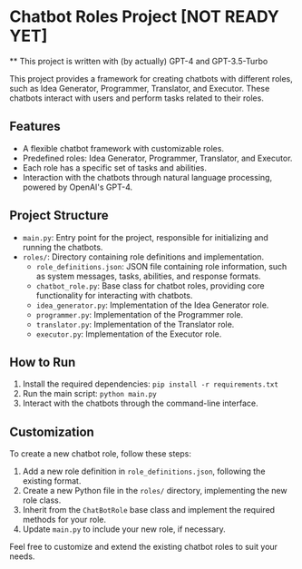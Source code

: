# Chatbot Roles Project \[NOT READY YET\]

** This project is written with (by actually) GPT-4 and GPT-3.5-Turbo

This project provides a framework for creating chatbots with different roles, such as Idea Generator, Programmer, Translator, and Executor. These chatbots interact with users and perform tasks related to their roles.

## Features

- A flexible chatbot framework with customizable roles.
- Predefined roles: Idea Generator, Programmer, Translator, and Executor.
- Each role has a specific set of tasks and abilities.
- Interaction with the chatbots through natural language processing, powered by OpenAI's GPT-4.

## Project Structure

- `main.py`: Entry point for the project, responsible for initializing and running the chatbots.
- `roles/`: Directory containing role definitions and implementation.
  - `role_definitions.json`: JSON file containing role information, such as system messages, tasks, abilities, and response formats.
  - `chatbot_role.py`: Base class for chatbot roles, providing core functionality for interacting with chatbots.
  - `idea_generator.py`: Implementation of the Idea Generator role.
  - `programmer.py`: Implementation of the Programmer role.
  - `translator.py`: Implementation of the Translator role.
  - `executor.py`: Implementation of the Executor role.

## How to Run

1. Install the required dependencies: `pip install -r requirements.txt`
2. Run the main script: `python main.py`
3. Interact with the chatbots through the command-line interface.

## Customization

To create a new chatbot role, follow these steps:

1. Add a new role definition in `role_definitions.json`, following the existing format.
2. Create a new Python file in the `roles/` directory, implementing the new role class.
3. Inherit from the `ChatBotRole` base class and implement the required methods for your role.
4. Update `main.py` to include your new role, if necessary.

Feel free to customize and extend the existing chatbot roles to suit your needs.
